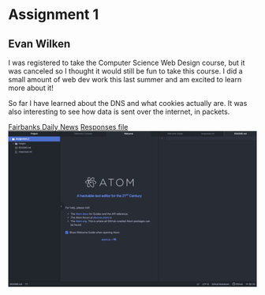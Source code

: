 # Assignment 1
## Evan Wilken

I was registered to take the Computer Science Web Design course, but it was canceled
so I thought it would still be fun to take this course. I did a small amount of
web dev work this last summer and am excited to learn more about it!

So far I have learned about the DNS and what cookies actually are. It was also
interesting to see how data is sent over the internet, in packets.

[Fairbanks Daily News](http://www.newsminer.com/)
[Responses file](./responses.txt)
![Atom screenshot](./images/atom_progress.png)
